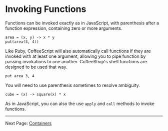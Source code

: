 # Invoking Functions

Functions can be invoked exactly as in JavaScript, with parenthesis after a function
expression, containing zero or more arguments.

    area = (x, y) -> x * y
    put(area(3, 4))

Like Ruby, CoffeeScript will also automatically call functions if they are invoked with
at least one argument, allowing you to pipe function by passing invokations to one another.
CoffeeShop's shell functions are designed to be used that way.

    put area 3, 4

You will need to use parenthesis sometimes to resolve ambiguity.

    cube = (x) -> square(x) * x

As in JavaScript, you can also the use `apply` and `call` methods to invoke functions.

---

Next Page: [Containers](/docs/book/containers.md)
